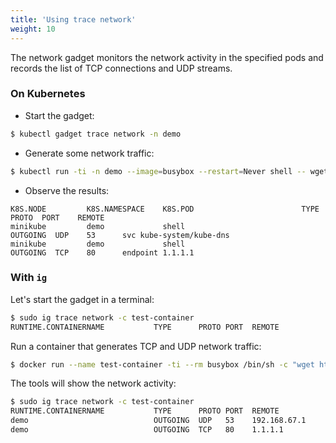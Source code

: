 ```yaml
---
title: 'Using trace network'
weight: 10
---
```


The network gadget monitors the network activity in the specified pods
and records the list of TCP connections and UDP streams.

### On Kubernetes

* Start the gadget:
```bash
$ kubectl gadget trace network -n demo
```

* Generate some network traffic:
```bash
$ kubectl run -ti -n demo --image=busybox --restart=Never shell -- wget 1.1.1.1.nip.io
```

* Observe the results:
```
K8S.NODE         K8S.NAMESPACE    K8S.POD                        TYPE      PROTO  PORT    REMOTE
minikube         demo             shell                          OUTGOING  UDP    53      svc kube-system/kube-dns
minikube         demo             shell                          OUTGOING  TCP    80      endpoint 1.1.1.1
```

### With `ig`

Let's start the gadget in a terminal:

```bash
$ sudo ig trace network -c test-container
RUNTIME.CONTAINERNAME           TYPE      PROTO PORT  REMOTE
```

Run a container that generates TCP and UDP network traffic:

```bash
$ docker run --name test-container -ti --rm busybox /bin/sh -c "wget http://1.1.1.1.nip.io/"
```

The tools will show the network activity:

```bash
$ sudo ig trace network -c test-container
RUNTIME.CONTAINERNAME           TYPE      PROTO PORT  REMOTE
demo                            OUTGOING  UDP   53    192.168.67.1
demo                            OUTGOING  TCP   80    1.1.1.1
```
